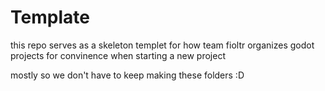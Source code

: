# Template

this repo serves as a skeleton templet for how team fioltr
organizes godot projects for convinence when starting a new project

mostly so we don't have to keep making these folders :D
